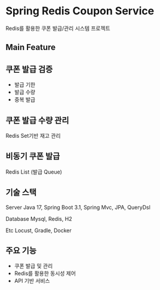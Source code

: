 # Spring Redis Coupon Service
Redis를 활용한 쿠폰 발급/관리 시스템 프로젝트

## Main Feature
## 쿠폰 발급 검증
- 발급 기한
- 발급 수량
- 중복 발급

## 쿠폰 발급 수량 관리
Redis Set기반 재고 관리

## 비동기 쿠폰 발급
Redis List (발급 Queue)

## 기술 스택
Server
Java 17, Spring Boot 3.1, Spring Mvc, JPA, QueryDsl

Database
Mysql, Redis, H2

Etc
Locust, Gradle, Docker

## 주요 기능
- 쿠폰 발급 및 관리
- Redis를 활용한 동시성 제어
- API 기반 서비스
